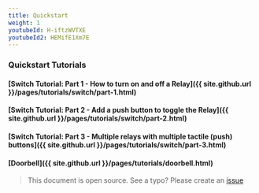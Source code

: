 ```yaml
---
title: Quickstart
weight: 1
youtubeId: H-iftzWVTXE
youtubeId2: HEMifE1Xm7E
---
```



### Quickstart Tutorials

#### [Switch Tutorial: Part 1 - How to turn on and off a Relay]({{ site.github.url }}/pages/tutorials/switch/part-1.html)

#### [Switch Tutorial: Part 2 - Add a push button to toggle the Relay]({{ site.github.url }}/pages/tutorials/switch/part-2.html)

#### [Switch Tutorial: Part 3 - Multiple relays with multiple tactile (push) buttons]({{ site.github.url }}/pages/tutorials/switch/part-3.html)

#### [Doorbell]({{ site.github.url }}/pages/tutorials/doorbell.html)  

> This document is open source. See a typo? Please create an [issue](https://github.com/sinricpro/help-docs)